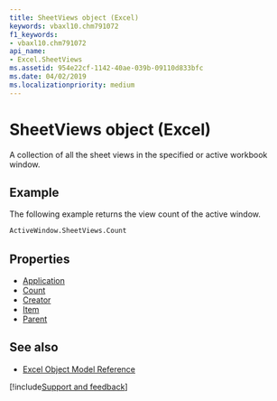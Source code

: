 ```yaml
---
title: SheetViews object (Excel)
keywords: vbaxl10.chm791072
f1_keywords:
- vbaxl10.chm791072
api_name:
- Excel.SheetViews
ms.assetid: 954e22cf-1142-40ae-039b-09110d833bfc
ms.date: 04/02/2019
ms.localizationpriority: medium
---
```



# SheetViews object (Excel)

A collection of all the sheet views in the specified or active workbook window.


## Example

The following example returns the view count of the active window.

```vb
ActiveWindow.SheetViews.Count
```

## Properties

- [Application](Excel.SheetViews.Application.md)
- [Count](Excel.SheetViews.Count.md)
- [Creator](Excel.SheetViews.Creator.md)
- [Item](Excel.SheetViews.Item.md)
- [Parent](Excel.SheetViews.Parent.md)

## See also

- [Excel Object Model Reference](overview/Excel/object-model.md)

[!include[Support and feedback](~/includes/feedback-boilerplate.md)]